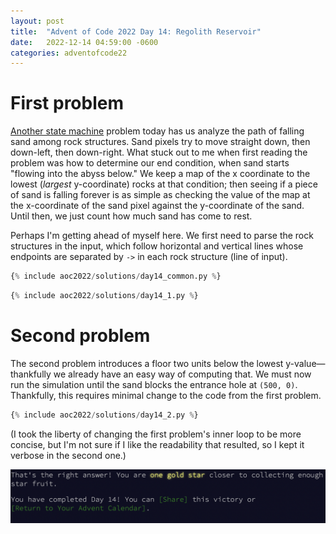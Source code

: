 ```yaml
---
layout: post
title:  "Advent of Code 2022 Day 14: Regolith Reservoir"
date:   2022-12-14 04:59:00 -0600
categories: adventofcode22
---
```


# First problem
[Another state machine](https://adventofcode.com/2022/day/14) problem today has us analyze the path of falling sand among rock structures. Sand pixels try to move straight down, then down-left, then down-right. What stuck out to me when first reading the problem was how to determine our end condition, when sand starts "flowing into the abyss below." We keep a map of the x coordinate to the lowest (*largest* y-coordinate) rocks at that condition; then seeing if a piece of sand is falling forever is as simple as checking the value of the map at the x-coordinate of the sand pixel against the y-coordinate of the sand. Until then, we just count how much sand has come to rest.

Perhaps I'm getting ahead of myself here. We first need to parse the rock structures in the input, which follow horizontal and vertical lines whose endpoints are separated by ` -> ` in each rock structure (line of input).

```python
{% include aoc2022/solutions/day14_common.py %}
```
```python
{% include aoc2022/solutions/day14_1.py %}
```

# Second problem
The second problem introduces a floor two units below the lowest y-value— thankfully we already have an easy way of computing that. We must now run the simulation until the sand blocks the entrance hole at `(500, 0)`. Thankfully, this requires minimal change to the code from the first problem.

```python
{% include aoc2022/solutions/day14_2.py %}
```

(I took the liberty of changing the first problem's inner loop to be more concise, but I'm not sure if I like the readability that resulted, so I kept it verbose in the second one.)

![Day 14 victory](/assets/aoc2022/victory14.png)